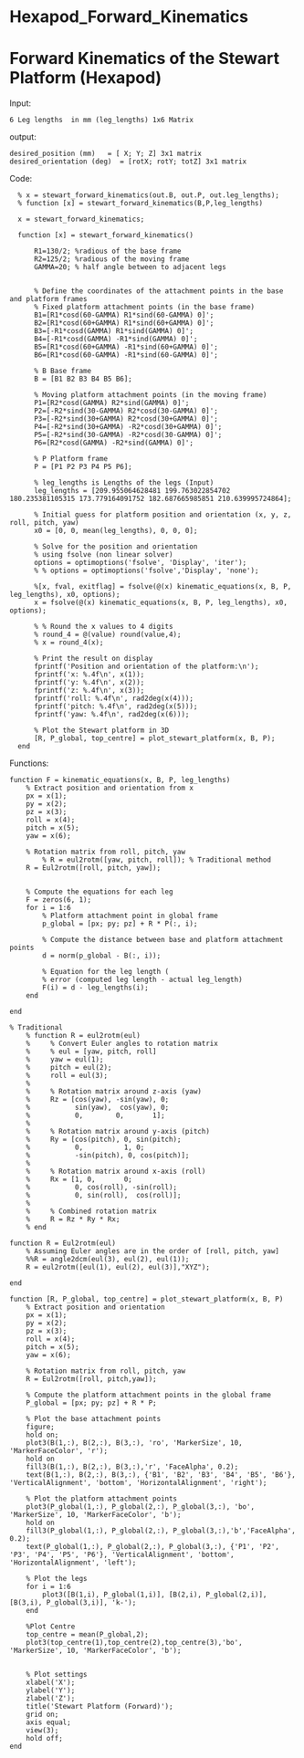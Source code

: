 # Hexapod_Forward_Kinematics

# Forward Kinematics of the Stewart Platform (Hexapod)

Input:

    6 Leg lengths  in mm (leg_lengths) 1x6 Matrix
  
output:

    desired_position (mm)   = [ X; Y; Z] 3x1 matrix
    desired_orientation (deg)  = [rotX; rotY; totZ] 3x1 matrix

Code:


      % x = stewart_forward_kinematics(out.B, out.P, out.leg_lengths);
      % function [x] = stewart_forward_kinematics(B,P,leg_lengths)
      
      x = stewart_forward_kinematics;
      
      function [x] = stewart_forward_kinematics()
           
          R1=130/2; %radious of the base frame
          R2=125/2; %radious of the moving frame
          GAMMA=20; % half angle between to adjacent legs
          
          
          % Define the coordinates of the attachment points in the base and platform frames
          % Fixed platform attachment points (in the base frame)
          B1=[R1*cosd(60-GAMMA) R1*sind(60-GAMMA) 0]'; 
          B2=[R1*cosd(60+GAMMA) R1*sind(60+GAMMA) 0]'; 
          B3=[-R1*cosd(GAMMA) R1*sind(GAMMA) 0]'; 
          B4=[-R1*cosd(GAMMA) -R1*sind(GAMMA) 0]'; 
          B5=[R1*cosd(60+GAMMA) -R1*sind(60+GAMMA) 0]'; 
          B6=[R1*cosd(60-GAMMA) -R1*sind(60-GAMMA) 0]'; 
          
          % B Base frame
          B = [B1 B2 B3 B4 B5 B6];
          
          % Moving platform attachment points (in the moving frame)
          P1=[R2*cosd(GAMMA) R2*sind(GAMMA) 0]';
          P2=[-R2*sind(30-GAMMA) R2*cosd(30-GAMMA) 0]';
          P3=[-R2*sind(30+GAMMA) R2*cosd(30+GAMMA) 0]';
          P4=[-R2*sind(30+GAMMA) -R2*cosd(30+GAMMA) 0]';
          P5=[-R2*sind(30-GAMMA) -R2*cosd(30-GAMMA) 0]';
          P6=[R2*cosd(GAMMA) -R2*sind(GAMMA) 0]';
          
          % P Platform frame
          P = [P1 P2 P3 P4 P5 P6];
          
          % leg_lengths is Lengths of the legs (Input)
          leg_lengths = [209.955064628481 199.763022854702 180.235381105315 173.779164091752 182.687665985851 210.639995724864];
          
          % Initial guess for platform position and orientation (x, y, z, roll, pitch, yaw)
          x0 = [0, 0, mean(leg_lengths), 0, 0, 0];
          
          % Solve for the position and orientation 
          % using fsolve (non linear solver)
          options = optimoptions('fsolve', 'Display', 'iter');
          % % options = optimoptions('fsolve','Display', 'none');
      
          %[x, fval, exitflag] = fsolve(@(x) kinematic_equations(x, B, P, leg_lengths), x0, options);
          x = fsolve(@(x) kinematic_equations(x, B, P, leg_lengths), x0, options);
          
          % % Round the x values to 4 digits
          % round_4 = @(value) round(value,4);
          % x = round_4(x);
      
          % Print the result on display
          fprintf('Position and orientation of the platform:\n');
          fprintf('x: %.4f\n', x(1));
          fprintf('y: %.4f\n', x(2));
          fprintf('z: %.4f\n', x(3));
          fprintf('roll: %.4f\n', rad2deg(x(4)));
          fprintf('pitch: %.4f\n', rad2deg(x(5)));
          fprintf('yaw: %.4f\n', rad2deg(x(6)));
          
          % Plot the Stewart platform in 3D
          [R, P_global, top_centre] = plot_stewart_platform(x, B, P);
      end
  
Functions:

    function F = kinematic_equations(x, B, P, leg_lengths)
        % Extract position and orientation from x
        px = x(1);
        py = x(2);
        pz = x(3);
        roll = x(4);
        pitch = x(5);
        yaw = x(6);
        
        % Rotation matrix from roll, pitch, yaw
            % R = eul2rotm([yaw, pitch, roll]); % Traditional method
        R = Eul2rotm([roll, pitch, yaw]);
        
        
        % Compute the equations for each leg
        F = zeros(6, 1);
        for i = 1:6
            % Platform attachment point in global frame
            p_global = [px; py; pz] + R * P(:, i);
            
            % Compute the distance between base and platform attachment points
            d = norm(p_global - B(:, i));
            
            % Equation for the leg length (
            % error (computed leg length - actual leg_length)
            F(i) = d - leg_lengths(i);
        end
        
    end
    
    % Traditional 
        % function R = eul2rotm(eul)
        %     % Convert Euler angles to rotation matrix
        %     % eul = [yaw, pitch, roll]
        %     yaw = eul(1);
        %     pitch = eul(2);
        %     roll = eul(3);
        % 
        %     % Rotation matrix around z-axis (yaw)
        %     Rz = [cos(yaw), -sin(yaw), 0;
        %           sin(yaw),  cos(yaw), 0;
        %           0,        0,       1];
        % 
        %     % Rotation matrix around y-axis (pitch)
        %     Ry = [cos(pitch), 0, sin(pitch);
        %           0,          1, 0;
        %           -sin(pitch), 0, cos(pitch)];
        % 
        %     % Rotation matrix around x-axis (roll)
        %     Rx = [1, 0,       0;
        %           0, cos(roll), -sin(roll);
        %           0, sin(roll),  cos(roll)];
        % 
        %     % Combined rotation matrix
        %     R = Rz * Ry * Rx;
        % end
    
    function R = Eul2rotm(eul)
        % Assuming Euler angles are in the order of [roll, pitch, yaw]
        %%R = angle2dcm(eul(3), eul(2), eul(1));
        R = eul2rotm([eul(1), eul(2), eul(3)],"XYZ");
    
    end
    
    function [R, P_global, top_centre] = plot_stewart_platform(x, B, P)
        % Extract position and orientation
        px = x(1);
        py = x(2);
        pz = x(3);
        roll = x(4);
        pitch = x(5);
        yaw = x(6);
        
        % Rotation matrix from roll, pitch, yaw
        R = Eul2rotm([roll, pitch,yaw]);
        
        % Compute the platform attachment points in the global frame
        P_global = [px; py; pz] + R * P;
        
        % Plot the base attachment points
        figure;
        hold on;
        plot3(B(1,:), B(2,:), B(3,:), 'ro', 'MarkerSize', 10, 'MarkerFaceColor', 'r');
        hold on
        fill3(B(1,:), B(2,:), B(3,:),'r', 'FaceAlpha', 0.2);
        text(B(1,:), B(2,:), B(3,:), {'B1', 'B2', 'B3', 'B4', 'B5', 'B6'}, 'VerticalAlignment', 'bottom', 'HorizontalAlignment', 'right');
    
        % Plot the platform attachment points
        plot3(P_global(1,:), P_global(2,:), P_global(3,:), 'bo', 'MarkerSize', 10, 'MarkerFaceColor', 'b');
        hold on
        fill3(P_global(1,:), P_global(2,:), P_global(3,:),'b','FaceAlpha', 0.2);
        text(P_global(1,:), P_global(2,:), P_global(3,:), {'P1', 'P2', 'P3', 'P4', 'P5', 'P6'}, 'VerticalAlignment', 'bottom', 'HorizontalAlignment', 'left');
    
        % Plot the legs
        for i = 1:6
            plot3([B(1,i), P_global(1,i)], [B(2,i), P_global(2,i)], [B(3,i), P_global(3,i)], 'k-');
        end
    
        %Plot Centre
        top_centre = mean(P_global,2);
        plot3(top_centre(1),top_centre(2),top_centre(3),'bo', 'MarkerSize', 10, 'MarkerFaceColor', 'b');
        
        
        % Plot settings
        xlabel('X');
        ylabel('Y');
        zlabel('Z');
        title('Stewart Platform (Forward)');
        grid on;
        axis equal;
        view(3);
        hold off;
    end
    
